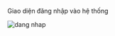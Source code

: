 ﻿Giao diện đăng nhập vào hệ thống

![dang nhap](https://user-images.githubusercontent.com/27654839/28247267-6b9f8308-6a57-11e7-985e-77f462e9cc2d.png)
